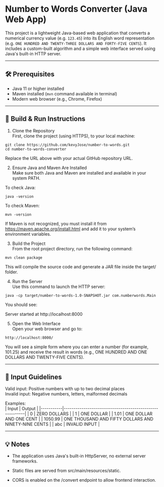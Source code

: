 # Number to Words Converter (Java Web App)

This project is a lightweight Java-based web application that converts a numerical currency value (e.g. `123.45`) into its English word representation (e.g. `ONE HUNDRED AND TWENTY-THREE DOLLARS AND FORTY-FIVE CENTS`). It includes a custom-built algorithm and a simple web interface served using Java's built-in HTTP server.

---

## 🛠 Prerequisites

- Java 11 or higher installed
- Maven installed (`mvn` command available in terminal)
- Modern web browser (e.g., Chrome, Firefox)

---

## 🚀 Build & Run Instructions

1. Clone the Repository   
First, clone the project (using HTTPS), to your local machine:

```
git clone https://github.com/kevyJose/number-to-words.git
cd number-to-words-converter
```

Replace the URL above with your actual GitHub repository URL.

2. Ensure Java and Maven Are Installed  
Make sure both Java and Maven are installed and available in your system PATH.

To check Java:
```
java -version
```
To check Maven:
```
mvn -version
```
If Maven is not recognized, you must install it from https://maven.apache.org/install.html and add it to your system’s environment variables.

3. Build the Project  
From the root project directory, run the following command:
```
mvn clean package
```
This will compile the source code and generate a JAR file inside the target/ folder.

4. Run the Server  
Use this command to launch the HTTP server:
```
java -cp target/number-to-words-1.0-SNAPSHOT.jar com.numberwords.Main
```
You should see:

Server started at http://localhost:8000

5. Open the Web Interface  
Open your web browser and go to:
```
http://localhost:8000/
```
You will see a simple form where you can enter a number (for example, 101.25) and receive the result in words (e.g., ONE HUNDRED AND ONE DOLLARS AND TWENTY-FIVE CENTS).

---

## 🧪 Input Guidelines  

Valid input: Positive numbers with up to two decimal places  
Invalid input: Negative numbers, letters, malformed decimals

Examples:  
| Input     | Output                                                   |
|-----------|----------------------------------------------------------|
| 0         | ZERO DOLLARS                                             |
| 1         | ONE DOLLAR                                               |
| 1.01      | ONE DOLLAR AND ONE CENT                                  |
| 1050.99   | ONE THOUSAND AND FIFTY DOLLARS AND NINETY-NINE CENTS     |
| abc       | INVALID INPUT                                            |

---

## 💡 Notes  
* The application uses Java's built-in HttpServer, no external server frameworks.

* Static files are served from src/main/resources/static.

* CORS is enabled on the /convert endpoint to allow frontend interaction.

